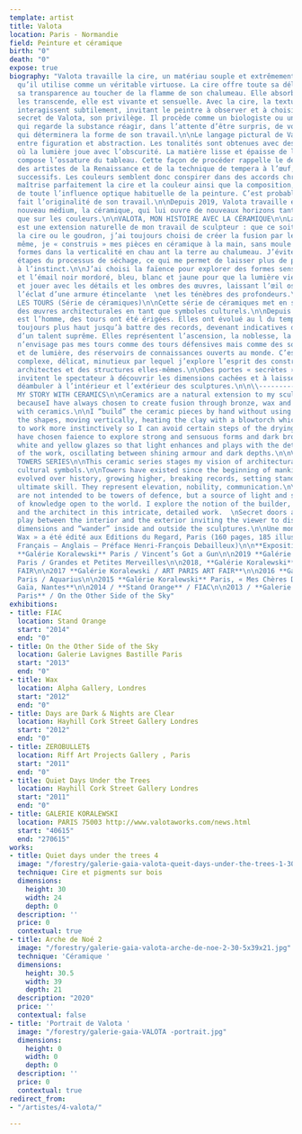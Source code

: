 ```yaml
---
template: artist
title: Valota
location: Paris - Normandie
field: Peinture et céramique
birth: "0"
death: "0"
expose: true
biography: "Valota travaille la cire, un matériau souple et extrêmement malléable
  qu’il utilise comme un véritable virtuose. La cire offre toute sa délicatesse et
  sa transparence au toucher de la flamme de son chalumeau. Elle absorbe les couleurs,
  les transcende, elle est vivante et sensuelle. Avec la cire, la texture et les couleurs
  interagissent subtilement, invitant le peintre à observer et à choisir. C’est le
  secret de Valota, son privilège. Il procède comme un biologiste ou un alchimiste
  qui regarde la substance réagir, dans l’attente d’être surpris, de voir une réaction
  qui déterminera la forme de son travail.\n\nLe langage pictural de Valota oscille
  entre figuration et abstraction. Les tonalités sont obtenues avec des harmonies
  où la lumière joue avec l’obscurité. La matière lisse et épaisse de la couche picturale
  compose l’ossature du tableau. Cette façon de procéder rappelle le délicat travail
  des artistes de la Renaissance et de la technique de tempera à l’œuf, en glacis
  successifs. Les couleurs semblent donc conspirer dans des accords chromatiques remarquables.\n\nValota
  maîtrise parfaitement la cire et la couleur ainsi que la composition, la libérant
  de toute l’influence optique habituelle de la peinture. C’est probablement ce qui
  fait l’originalité de son travail.\n\nDepuis 2019, Valota travaille également un
  nouveau médium, la céramique, qui lui ouvre de nouveaux horizons tant sur la forme
  que sur les couleurs.\n\nVALOTA, MON HISTOIRE AVEC LA CÉRAMIQUE\n\nLa céramique
  est une extension naturelle de mon travail de sculpteur : que ce soit avec le bronze,
  la cire ou le goudron, j’ai toujours choisi de créer la fusion par le feu.\n\nDe
  même, je « construis » mes pièces en céramique à la main, sans moule ; je crée les
  formes dans la verticalité en chau ant la terre au chalumeau. J’évite ainsi certaines
  étapes du processus de séchage, ce qui me permet de laisser plus de place à l’immédiateté,
  à l’instinct.\n\nJ’ai choisi la faïence pour explorer des formes sensuelles et robustes,
  et l’émail noir mordoré, bleu, blanc et jaune pour que la lumière vienne rehausser
  et jouer avec les détails et les ombres des œuvres, laissant l’œil osciller entre
  l’éclat d’une armure étincelante  \net les ténèbres des profondeurs.\n\nVALOTA,
  LES TOURS (Série de céramiques)\n\nCette série de céramiques met en scène ma vision
  des œuvres architecturales en tant que symboles culturels.\n\nDepuis que l’homme
  est l’homme, des tours ont été érigées. Elles ont évolué au l du temps, s’élevant
  toujours plus haut jusqu’à battre des records, devenant indicatives de normes, symboles
  d’un talent suprême. Elles représentent l’ascension, la noblesse, la communication.\n\nJe
  n’envisage pas mes tours comme des tours défensives mais comme des sources d’ombre
  et de lumière, des réservoirs de connaissances ouverts au monde. C’est un travail
  complexe, délicat, minutieux par lequel j’explore l’esprit des constructeurs, des
  architectes et des structures elles-mêmes.\n\nDes portes « secrètes » et des ouvertures
  invitent le spectateur à découvrir les dimensions cachées et à laisser son regard
  déambuler à l’intérieur et l’extérieur des sculptures.\n\n\\-------------------------\n\nVALOTA,
  MY STORY WITH CERAMICS\n\nCeramics are a natural extension to my sculpture work
  becauseI have always chosen to create fusion through bronze, wax and tar and now
  with ceramics.\n\nI “build” the ceramic pieces by hand without using moulds. I create
  the shapes, moving vertically, heating the clay with a blowtorch which allows me
  to work more instinctively so I can avoid certain steps of the drying process.\n\nI
  have chosen faience to explore strong and sensuous forms and dark bronze, blue,
  white and yellow glazes so that light enhances and plays with the details and shadows
  of the work, oscillating between shining armour and dark depths.\n\nVALOTA, THE
  TOWERS SERIES\n\nThis ceramic series stages my vision of architectural works as
  cultural symbols.\n\nTowers have existed since the beginning of mankind and have
  evolved over history, growing higher, breaking records, setting standards, symbolizing
  ultimate skill. They represent elevation, nobility, communication.\n\nMy towers
  are not intended to be towers of defence, but a source of light and shadow, a library
  of knowledge open to the world. I explore the notion of the builder, structures
  and the architect in this intricate, detailed work.  \nSecret doors and openings
  play between the interior and the exterior inviting the viewer to discover hidden
  dimensions and “wander” inside and outside the sculptures.\n\nUne monographie «
  Wax » a été édité aux Editions du Regard, Paris (160 pages, 185 illustrations, bilingue
  Français – Anglais – Préface Henri-François Debailleux)\n\n**Expositions**\n\n2020
  **Galérie Koralewski** Paris / Vincent’s Got a Gun\n\n2019 **Galérie Koralewski**
  Paris / Grandes et Petites Merveilles\n\n2018, **Galérie Koralewski** / YIA ART
  FAIR\n\n2017 **Galérie Koralewski / ART PARIS ART FAIR**\n\n2016 **Galérie Koralewski**
  Paris / Aquarius\n\n2015 **Galérie Koralewski** Paris, « Mes Chères Diaphanes »\n\n**Galérie
  Gaïa, Nantes**\n\n2014 / **Stand Orange** / FIAC\n\n2013 / **Galerie Lavignes Bastille
  Paris** / On the Other Side of the Sky"
exhibitions:
- title: FIAC
  location: Stand Orange
  start: "2014"
  end: "0"
- title: On the Other Side of the Sky
  location: Galerie Lavignes Bastille Paris
  start: "2013"
  end: "0"
- title: Wax
  location: Alpha Gallery, Londres
  start: "2012"
  end: "0"
- title: Days are Dark & Nights are Clear
  location: Hayhill Cork Street Gallery Londres
  start: "2012"
  end: "0"
- title: ZEROBULLET$
  location: Riff Art Projects Gallery , Paris
  start: "2011"
  end: "0"
- title: Quiet Days Under the Trees
  location: Hayhill Cork Street Gallery Londres
  start: "2011"
  end: "0"
- title: GALERIE KORALEWSKI
  location: PARIS 75003 http://www.valotaworks.com/news.html
  start: "40615"
  end: "270615"
works:
- title: Quiet days under the trees 4
  image: "/forestry/galerie-gaia-valota-queit-days-under-the-trees-1-30x24.jpg"
  technique: Cire et pigments sur bois
  dimensions:
    height: 30
    width: 24
    depth: 0
  description: ''
  price: 0
  contextual: true
- title: Arche de Noé 2
  image: "/forestry/galerie-gaia-valota-arche-de-noe-2-30-5x39x21.jpg"
  technique: 'Céramique '
  dimensions:
    height: 30.5
    width: 39
    depth: 21
  description: "2020"
  price: ''
  contextual: false
- title: 'Portrait de Valota '
  image: "/forestry/galerie-gaia-VALOTA -portrait.jpg"
  dimensions:
    height: 0
    width: 0
    depth: 0
  description: ''
  price: 0
  contextual: true
redirect_from:
- "/artistes/4-valota/"

---
```


